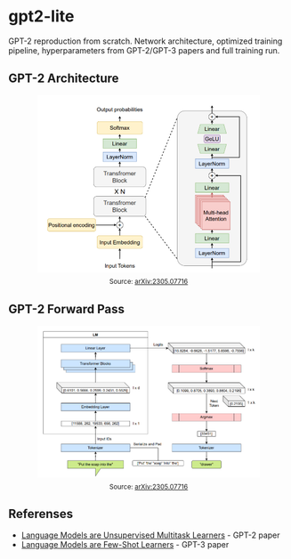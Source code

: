 # gpt2-lite
GPT-2 reproduction from scratch. Network architecture, optimized training pipeline, hyperparameters from GPT-2/GPT-3 papers and full training run.



## GPT-2 Architecture
<p align="center">
  <img src="images/gpt2.png" alt="GPT2 architecture" width="400"/><br>
  <sub>Source: <a href="https://arxiv.org/pdf/2305.07716">arXiv:2305.07716</a></sub>
</p>

## GPT-2 Forward Pass
<p align="center">
  <img src="images/gpt2_ff.png" alt="GPT2 forward pass" width="400"/><br>
  <sub>Source: <a href="https://arxiv.org/pdf/2305.07716">arXiv:2305.07716</a></sub>
</p>



## Referenses

- [Language Models are Unsupervised Multitask Learners](https://cdn.openai.com/better-language-models/language_models_are_unsupervised_multitask_learners.pdf) - GPT-2 paper
- [Language Models are Few-Shot Learners](https://arxiv.org/abs/2005.14165) - GPT-3 paper
